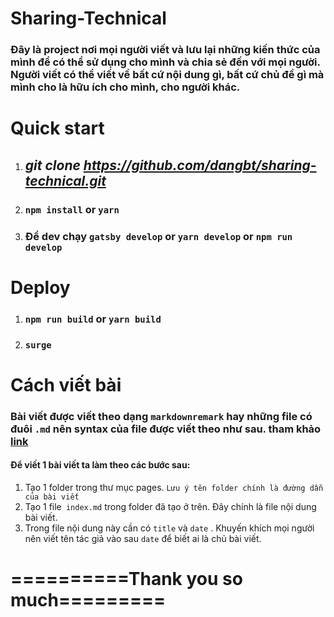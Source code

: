 # Sharing-Technical

###  Đây là project nơi mọi người viết và lưu lại những kiến thức của mình để có thể sử dụng cho mình và chia sẻ đến với mọi người. Người viết có thể viết về bất cứ nội dung gì, bất cứ chủ đề gì mà mình cho là hữu ích cho mình, cho người khác.

# Quick start

1. ## *git clone https://github.com/dangbt/sharing-technical.git*

2. ### `npm install` or `yarn`

3. ### Để dev chạy `gatsby develop` or `yarn develop` or `npm run develop`

# Deploy



1. ### `npm run build` or `yarn build`

2. ### `surge`

# Cách viết bài

### Bài viết được viết theo dạng `markdownremark` hay những file có đuôi `.md` nên syntax của file được viết theo như sau. tham khảo [link](https://help.github.com/en/github/writing-on-github/basic-writing-and-formatting-syntax)

#### Để viết 1 bài viết ta làm theo các bước sau:

1. Tạo 1 folder trong thư mục pages. `Lưu ý tên folder chính là đường dẫn của bài viết`
2. Tạo 1 file` index.md` trong folder đã tạo ở trên. Đây chính là file nội dung bài viết.
3. Trong file nội dung này cần có `title` và `date` . Khuyến khích mọi người nên viết tên tác giả vào sau `date` để biết ai là chủ bài viết.

# ==========Thank you so much=========

